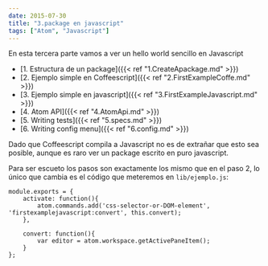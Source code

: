 ```yaml
---
date: 2015-07-30
title: "3.package en javascript"
tags: ["Atom", "Javascript"]
---
```


En esta tercera parte vamos a ver un hello world sencillo en Javascript

<!--more-->
* [1. Estructura de un package]({{< ref "1.CreateApackage.md" >}})
* [2. Ejemplo simple en Coffeescript]({{< ref "2.FirstExampleCoffe.md" >}})
* [3. Ejemplo simple en javascript]({{< ref "3.FirstExampleJavascript.md" >}})
* [4. Atom API]({{< ref "4.AtomApi.md" >}})
* [5. Writing tests]({{< ref "5.specs.md" >}})
* [6. Writing config menu]({{< ref "6.config.md" >}})

Dado que Coffeescript compila a Javascript no es de extrañar que esto sea posible, aunque es raro ver un package escrito en puro javascript.

Para ser escueto los pasos son exactamente los mismo que en el paso 2, lo único que cambia es el código que meteremos en `lib/ejemplo.js`:

	module.exports = {
		activate: function(){
			atom.commands.add('css-selector-or-DOM-element', 'firstexamplejavascript:convert', this.convert);
		},

		convert: function(){
			var editor = atom.workspace.getActivePaneItem();
		}
	};
